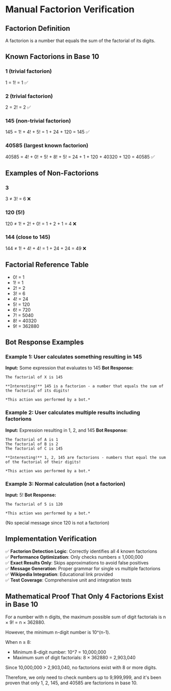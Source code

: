 # Manual Factorion Verification

## Factorion Definition
A factorion is a number that equals the sum of the factorial of its digits.

## Known Factorions in Base 10

### 1 (trivial factorion)
1 = 1! = 1 ✅

### 2 (trivial factorion)  
2 = 2! = 2 ✅

### 145 (non-trivial factorion)
145 = 1! + 4! + 5!
    = 1 + 24 + 120
    = 145 ✅

### 40585 (largest known factorion)
40585 = 4! + 0! + 5! + 8! + 5!
      = 24 + 1 + 120 + 40320 + 120
      = 40585 ✅

## Examples of Non-Factorions

### 3
3 ≠ 3! = 6 ❌

### 120 (5!)
120 ≠ 1! + 2! + 0! = 1 + 2 + 1 = 4 ❌

### 144 (close to 145)
144 ≠ 1! + 4! + 4! = 1 + 24 + 24 = 49 ❌

## Factorial Reference Table
- 0! = 1
- 1! = 1
- 2! = 2
- 3! = 6
- 4! = 24
- 5! = 120
- 6! = 720
- 7! = 5040
- 8! = 40320
- 9! = 362880

## Bot Response Examples

### Example 1: User calculates something resulting in 145
**Input:** Some expression that evaluates to 145
**Bot Response:**
```
The factorial of X is 145

**Interesting!** 145 is a factorion - a number that equals the sum of the factorial of its digits!

*This action was performed by a bot.*
```

### Example 2: User calculates multiple results including factorions
**Input:** Expression resulting in 1, 2, and 145
**Bot Response:**
```
The factorial of A is 1
The factorial of B is 2  
The factorial of C is 145

**Interesting!** 1, 2, 145 are factorions - numbers that equal the sum of the factorial of their digits!

*This action was performed by a bot.*
```

### Example 3: Normal calculation (not a factorion)
**Input:** 5!
**Bot Response:**
```
The factorial of 5 is 120

*This action was performed by a bot.*
```
(No special message since 120 is not a factorion)

## Implementation Verification

✅ **Factorion Detection Logic**: Correctly identifies all 4 known factorions  
✅ **Performance Optimization**: Only checks numbers ≤ 1,000,000  
✅ **Exact Results Only**: Skips approximations to avoid false positives  
✅ **Message Generation**: Proper grammar for single vs multiple factorions  
✅ **Wikipedia Integration**: Educational link provided  
✅ **Test Coverage**: Comprehensive unit and integration tests  

## Mathematical Proof That Only 4 Factorions Exist in Base 10

For a number with n digits, the maximum possible sum of digit factorials is n × 9! = n × 362880.

However, the minimum n-digit number is 10^(n-1).

When n ≥ 8:
- Minimum 8-digit number: 10^7 = 10,000,000
- Maximum sum of digit factorials: 8 × 362880 = 2,903,040

Since 10,000,000 > 2,903,040, no factorions exist with 8 or more digits.

Therefore, we only need to check numbers up to 9,999,999, and it's been proven that only 1, 2, 145, and 40585 are factorions in base 10.